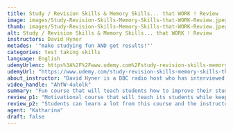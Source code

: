 ```yaml
---
title: Study / Revision Skills & Memory Skills... that WORK ! Review
image: images/Study-Revision-Skills-Memory-Skills-that-WORK-Review.jpeg
thumb: images/Study-Revision-Skills-Memory-Skills-that-WORK-Review.jpeg
alt: Study / Revision Skills & Memory Skills... that WORK ! Review
instructors: David Hyner
metades: '"make studying fun AND get results!"'
categories: test taking skills
language: English
udemyUrlenc: https%3A%2F%2Fwww.udemy.com%2Fstudy-revision-skills-memory-skills-that-work%2F
udemyUrl: "https://www.udemy.com/study-revision-skills-memory-skills-that-work/"
about_instructor: "David Hyner is a BBC radio host who has interviewed more than two hundred professionals and achievers from all walk of like. He is an ACE speaker hall of fame and has published numerous best-selling books, audios, and videos."
video_handle: "AhfW-4ulolk"
summary: "Fun course that will teach students how to improve their study techniques. The instructor is great at incorporating his humor into the lesson and guides the students throughout the whole course so that they can apply the techniques in real-life."
review_p1: "Motivational course that will teach its students while keeping them entertained. There are interesting lectures like the pyramid and consequences that students can easily grasp the concept and implement in their lives. The instructor is very enthusiastic and guides the students throughout the whole course on how to implement the techniques. His teaching method is very fun and comes off as a very approachable person. There are lessons on memory techniques that can greatly benefit the students. The format and the flow of the course are very likable and encourage the students. "
review_p2: "Students can learn a lot from this course and the instructor gladly guides them through everything that they have learned in order for them to know how to implement it in their lives. The instructor is very funny and has a really good humor that will you appreciate him as a person. He is a very down to earth person and keeps the lessons entertaining for the students to grasp the concepts easily. The money that students will spend in this course is worth it since they can learn a lot and the teaching method of the instructor is very effective and motivating. Very educational course that teaches students the study skills that they need in order to ace their exams and lift up their grades. "
agent: "Katharina"
draft: false
---
```


